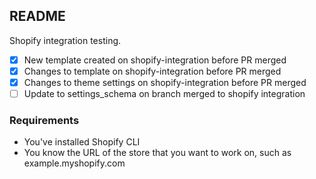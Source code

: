 ## README

Shopify integration testing.
- [x] New template created on shopify-integration before PR merged
- [x] Changes to template on shopify-integration before PR merged
- [x] Changes to theme settings on shopify-integration before PR merged
- [ ] Update to settings_schema on branch merged to shopify integration

### Requirements
- You've installed Shopify CLI
- You know the URL of the store that you want to work on, such as example.myshopify.com

